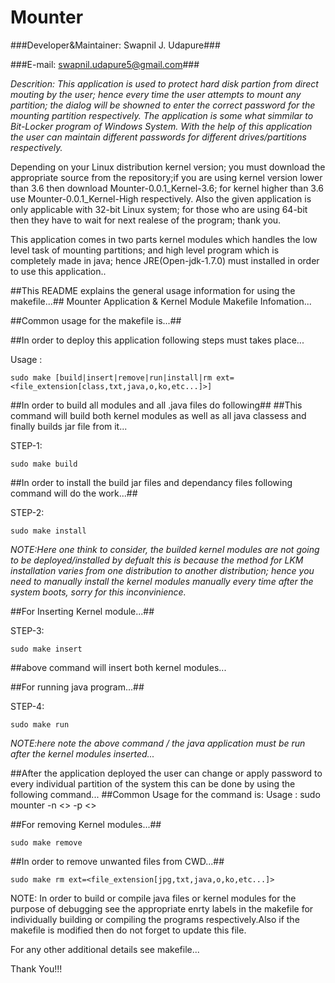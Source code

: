 Mounter
=======


###Developer&Maintainer: Swapnil J. Udapure###


###E-mail: swapnil.udapure5@gmail.com###


*Descrition: This application is used to protect hard disk partion from direct mouting by the user; hence every time the user attempts to mount any partition; the dialog will be showned to enter the correct password for the mounting partition respectively. The application is some what simmilar to Bit-Locker program of Windows System. With the help of this application the user can maintain different passwords for different drives/partitions respectively.*


Depending on your Linux distribution kernel version; you must download the appropriate source from the repository;if you are using kernel version lower than 3.6 then download Mounter-0.0.1_Kernel-3.6; for kernel higher than 3.6 use Mounter-0.0.1_Kernel-High respectively.
Also the given application is only applicable with 32-bit Linux system; for those who are using 64-bit then they have to wait for next realese of the program; thank you.


This application comes in two parts kernel modules which handles the low level task of mounting partitions; and high level program which is completely made in java; hence JRE(Open-jdk-1.7.0) must installed in order to use this application.. 
 
##This README explains the general usage information for using the makefile...##
Mounter Application & Kernel Module Makefile Infomation...


##Common usage for the makefile is...##

##In order to deploy this application following steps must takes place...

Usage : 

    sudo make [build|insert|remove|run|install|rm ext=<file_extension[class,txt,java,o,ko,etc...]>]

##In order to build all modules and all .java files do following##
##This command will build both kernel modules as well as all java classess and finally builds jar file from it...

STEP-1: 

    sudo make build

##In order to install the build jar files and dependancy files following command will do the work...##

STEP-2: 

    sudo make install

*NOTE:Here one think to consider, the builded kernel modules are not going to be deployed/installed by defualt this is because the method for LKM installation varies from one distribution to another distribution; hence you need to manually install the kernel modules manually every time after the system boots, sorry for this inconvinience.*

##For Inserting Kernel module...##

STEP-3: 

    sudo make insert

##above command will insert both kernel modules...

##For running java program...##

STEP-4: 

    sudo make run


*NOTE:here note the above command / the java application must be run after the kernel modules inserted...*


##After the application deployed the user can change or apply password to every individual partition of the system this can be done by using the following command...
##Common Usage for the command is:
Usage : sudo mounter -n <<partition>> -p <<Password>> 

##For removing Kernel modules...##

    sudo make remove

##In order to remove unwanted files from CWD...##

    sudo make rm ext=<file_extension[jpg,txt,java,o,ko,etc...]>

NOTE: In order to build or compile java files or kernel modules for the purpose of debugging see the appropriate enrty labels in the makefile
for individually building or compiling the programs respectively.Also if the makefile is modified then do not forget to update this file.

For any other additional details see makefile...

Thank You!!!
